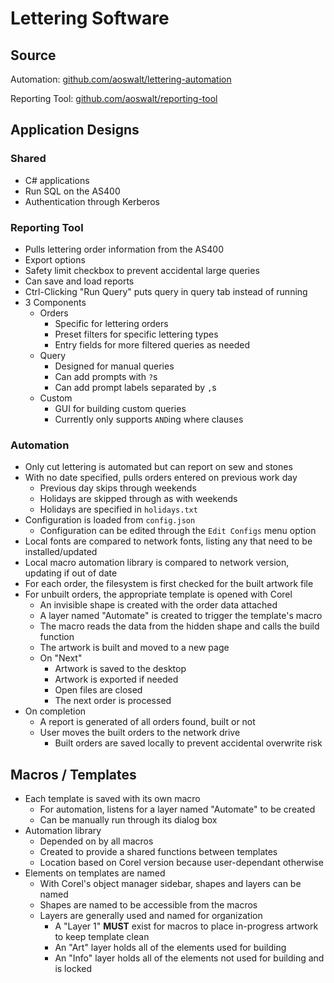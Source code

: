 # Lettering Software

## Source

Automation: [github.com/aoswalt/lettering-automation](https://github.com/aoswalt/lettering-automation)

Reporting Tool: [github.com/aoswalt/reporting-tool](https://github.com/aoswalt/reporting-tool)

## Application Designs

### Shared

* C# applications
* Run SQL on the AS400
* Authentication through Kerberos

### Reporting Tool

* Pulls lettering order information from the AS400
* Export options
* Safety limit checkbox to prevent accidental large queries
* Can save and load reports
* Ctrl-Clicking "Run Query" puts query in query tab instead of running
* 3 Components
  * Orders
    * Specific for lettering orders
    * Preset filters for specific lettering types
    * Entry fields for more filtered queries as needed
  * Query
    * Designed for manual queries
    * Can add prompts with `?`s
    * Can add prompt labels separated by `,`s
  * Custom
    * GUI for building custom queries
    * Currently only supports `AND`ing where clauses

### Automation

* Only cut lettering is automated but can report on sew and stones
* With no date specified, pulls orders entered on previous work day
  * Previous day skips through weekends
  * Holidays are skipped through as with weekends
  * Holidays are specified in `holidays.txt`
* Configuration is loaded from `config.json`
  * Configuration can be edited through the `Edit Configs` menu option
* Local fonts are compared to network fonts, listing any that need to be installed/updated
* Local macro automation library is compared to network version, updating if out of date
* For each order, the filesystem is first checked for the built artwork file
* For unbuilt orders, the appropriate template is opened with Corel
  * An invisible shape is created with the order data attached
  * A layer named "Automate" is created to trigger the template's macro
  * The macro reads the data from the hidden shape and calls the build function
  * The artwork is built and moved to a new page
  * On "Next"
    * Artwork is saved to the desktop
    * Artwork is exported if needed
    * Open files are closed
    * The next order is processed
* On completion
  * A report is generated of all orders found, built or not
  * User moves the built orders to the network drive
    * Built orders are saved locally to prevent accidental overwrite risk

## Macros / Templates

* Each template is saved with its own macro
  * For automation, listens for a layer named "Automate" to be created
  * Can be manually run through its dialog box
* Automation library
  * Depended on by all macros
  * Created to provide a shared functions between templates
  * Location based on Corel version because user-dependant otherwise
* Elements on templates are named
  * With Corel's object manager sidebar, shapes and layers can be named
  * Shapes are named to be accessible from the macros
  * Layers are generally used and named for organization
    * A "Layer 1" **MUST** exist for macros to place in-progress artwork to keep template clean
    * An "Art" layer holds all of the elements used for building
    * An "Info" layer holds all of the elements not used for building and is locked
